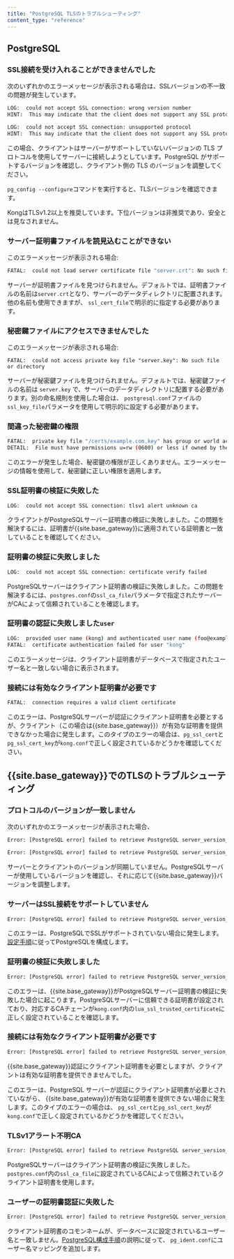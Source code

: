 ```yaml
---
title: "PostgreSQL TLSのトラブルシューティング"
content_type: "reference"
---
```

PostgreSQL
----------

### SSL接続を受け入れることができませんでした

次のいずれかのエラーメッセージが表示される場合は、SSLバージョンの不一致の問題が発生しています。

```sh
LOG:  could not accept SSL connection: wrong version number
HINT:  This may indicate that the client does not support any SSL protocol version between TLSv1.1 and TLSv1.1.
```

```sh
LOG:  could not accept SSL connection: unsupported protocol
HINT:  This may indicate that the client does not support any SSL protocol version between TLSv1.2 and TLSv1.3.
```

この場合、クライアントはサーバーがサポートしていないバージョンの TLS プロトコルを使用してサーバーに接続しようとしています。PostgreSQL がサポートするバージョンを確認し、クライアント側の TLS のバージョンを調整してください。

`pg_config --configure`コマンドを実行すると、TLSバージョンを確認できます。

KongはTLSv1\.2以上を推奨しています。下位バージョンは非推奨であり、安全とは見なされません。

### サーバー証明書ファイルを読見込むことができない

このエラーメッセージが表示される場合:

```sh
FATAL:  could not load server certificate file "server.crt": No such file or directory
```

サーバーが証明書ファイルを見つけられません。デフォルトでは、証明書ファイルの名前は`server.crt`となり、サーバーのデータディレクトリに配置されます。他の名前も使用できますが、 `ssl_cert_file`で明示的に指定する必要があります。

### 秘密鍵ファイルにアクセスできませんでした

このエラーメッセージが表示される場合:

    FATAL:  could not access private key file "server.key": No such file or directory

サーバーが秘密鍵ファイルを見つけられません。デフォルトでは、秘密鍵ファイルの名前は `server.key` で、サーバーのデータディレクトリに配置する必要があります。別の命名規則を使用した場合は、 `postgresql.conf`ファイルの`ssl_key_file`パラメータを使用して明示的に設定する必要があります。

### 間違った秘密鍵の権限

```sh
FATAL:  private key file "/certs/example.com.key" has group or world access
DETAIL:  File must have permissions u=rw (0600) or less if owned by the database user, or permissions u=rw,g=r (0640) or less if owned by root.
```

このエラーが発生した場合、秘密鍵の権限が正しくありません。エラーメッセージの情報を使用して、秘密鍵に正しい権限を適用します。

### SSL証明書の検証に失敗した

```sh
LOG:  could not accept SSL connection: tlsv1 alert unknown ca
```

クライアントがPostgreSQLサーバー証明書の検証に失敗しました。この問題を解決するには、証明書が{{site.base_gateway}}に適用されている証明書と一致していることを確認してください。

### 証明書の検証に失敗しました

```sh
LOG:  could not accept SSL connection: certificate verify failed
```

PostgreSQLサーバーはクライアント証明書の検証に失敗しました。この問題を解決するには、`postgres.conf`の`ssl_ca_file`パラメータで指定されたサーバーがCAによって信頼されていることを確認します。

### 証明書の認証に失敗しました`user`

```sh
LOG:  provided user name (kong) and authenticated user name (foo@example.com) do not match
FATAL:  certificate authentication failed for user "kong"
```

このエラーメッセージは、クライアント証明書がデータベースで指定されたユーザー名と一致しない場合に表示されます。

### 接続には有効なクライアント証明書が必要です

```sh
FATAL:  connection requires a valid client certificate
```

このエラーは、PostgreSQLサーバーが認証にクライアント証明書を必要とするが、クライアント（この場合は{{site.base_gateway}}）が有効な証明書を提供できなかった場合に発生します。このタイプのエラーの場合は、`pg_ssl_cert`と`pg_ssl_cert_key`が`kong.conf`で正しく設定されているかどうかを確認してください。

{{site.base_gateway}}でのTLSのトラブルシューティング
----------------------

### プロトコルのバージョンが一致しません

次のいずれかのエラーメッセージが表示された場合、

```sh
Error: [PostgreSQL error] failed to retrieve PostgreSQL server_version_num: tlsv1 alert protocol version
```

```sh
Error: [PostgreSQL error] failed to retrieve PostgreSQL server_version_num: unsupported protocol
```

サーバーとクライアントのバージョンが同期していません。PostgreSQLサーバーが使用しているバージョンを確認し、それに応じて{{site.base_gateway}}バージョンを調整します。

### サーバーはSSL接続をサポートしていません

```sh
Error: [PostgreSQL error] failed to retrieve PostgreSQL server_version_num: the server does not support SSL connections
```

このエラーは、PostgreSQLでSSLがサポートされていない場合に発生します。[設定手順](/gateway/{{page.release}}/production/networking/configure-postgres-tls/)に従ってPostgreSQLを構成します。

### 証明書の検証に失敗しました

```sh
Error: [PostgreSQL error] failed to retrieve PostgreSQL server_version_num: certificate verify failed
```

このエラーは、{{site.base_gateway}}がPostgreSQLサーバー証明書の検証に失敗した場合に起こります。PostgreSQLサーバーに信頼できる証明書が設定されており、対応するCAチェーンが`kong.conf`内の`lua_ssl_trusted_certificate`に正しく設定されていることを確認します。

### 接続には有効なクライアント証明書が必要です

```sh
Error: [PostgreSQL error] failed to retrieve PostgreSQL server_version_num: FATAL: connection requires a valid client certificate
```


{{site.base_gateway}}認証にクライアント証明書を必要としますが、クライアントは有効な証明書を提供できませんでした。

このエラーは、PostgreSQL サーバーが認証にクライアント証明書が必要とされていながら、 {{site.base_gateway}}が有効な証明書を提供できない場合に発生します。このタイプのエラーの場合は、 `pg_ssl_cert`と`pg_ssl_cert_key`が`kong.conf`で正しく設定されているかどうかを確認してください。

### TLSv1アラート不明CA

```sh
Error: [PostgreSQL error] failed to retrieve PostgreSQL server_version_num: tlsv1 alert unknown ca
```

PostgreSQLサーバーはクライアント証明書の検証に失敗しました。`postgres.conf`内の`ssl_ca_file`に設定されているCAによって信頼されているクライアント証明書を使用します。

### ユーザーの証明書認証に失敗した

```sh
Error: [PostgreSQL error] failed to retrieve PostgreSQL server_version_num: FATAL: certificate authentication failed for user "kong"
```

クライアント証明書のコモンネームが、データベースに設定されているユーザー名と一致しません。[PostgreSQL構成手順](/gateway/latest/production/networking/configure-postgres-tls/)の説明に従って、 `pg_ident.conf`にユーザー名マッピングを追加します。

